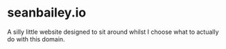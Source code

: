 # seanbailey.io
A silly little website designed to sit around whilst I choose what to actually do with this domain.

